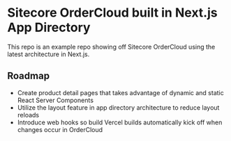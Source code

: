 # Sitecore OrderCloud built in Next.js App Directory

This repo is an example repo showing off Sitecore OrderCloud using the latest architecture in Next.js.


## Roadmap

- Create product detail pages that takes advantage of dynamic and static React Server Components
- Utilize the layout feature in app directory architecture to reduce layout reloads 
- Introduce web hooks so build Vercel builds automatically kick off when changes occur in OrderCloud
